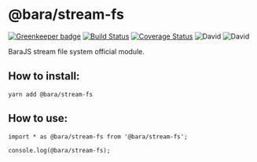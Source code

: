 # @bara/stream-fs

[![Greenkeeper badge](https://badges.greenkeeper.io/barajs/bara.svg)](https://greenkeeper.io/)
[![Build Status](https://travis-ci.org/barajs/bara.svg?branch=master)](https://travis-ci.org/barajs/bara) 
[![Coverage Status](https://coveralls.io/repos/github/barajs/bara/badge.svg)](https://coveralls.io/github/barajs/bara)
![David](https://img.shields.io/david/barajs/bara.svg)
![David](https://img.shields.io/david/dev/barajs/bara.svg)

BaraJS stream file system official module.

## How to install:

```
yarn add @bara/stream-fs
```

## How to use:

```
import * as @bara/stream-fs from '@bara/stream-fs';

console.log(@bara/stream-fs);
```
